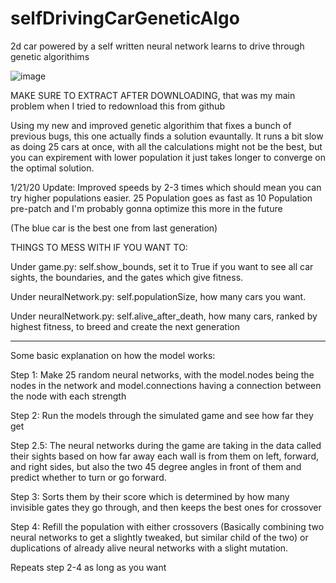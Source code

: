 # selfDrivingCarGeneticAlgo
2d car powered by a self written neural network learns to drive through genetic algorithims

![image](https://github.com/SophieWalden/selfDrivingCarGeneticAlgo/assets/37228858/4dd5238b-c699-459a-93fa-337c6e096d79)


MAKE SURE TO EXTRACT AFTER DOWNLOADING, that was my main problem when I tried to redownload this from github


Using my new and improved genetic algorithim that fixes a bunch of previous bugs, this one actually finds a solution evauntally. It runs a bit slow as doing 25 cars at once, with all the calculations might not be the best, but you can expirement with lower population it just takes longer to converge on the optimal solution. 

1/21/20 Update: Improved speeds by 2-3 times which should mean you can try higher populations easier. 25 Population goes as fast as 10 Population pre-patch and I'm probably gonna optimize this more in the future

(The blue car is the best one from last generation)

THINGS TO MESS WITH IF YOU WANT TO:

Under game.py: self.show_bounds, set it to True if you want to see all car sights, the boundaries, and the gates which give fitness.

Under neuralNetwork.py: self.populationSize, how many cars you want.

Under neuralNetwork.py: self.alive_after_death, how many cars, ranked by highest fitness, to breed and create the next generation


--------------------------------------------


Some basic explanation on how the model works:

Step 1: Make 25 random neural networks, with the model.nodes being the nodes in the network and model.connections having a connection between the node with each strength

Step 2: Run the models through the simulated game and see how far they get

Step 2.5: The neural networks during the game are taking in the data called their sights based on how far away each wall is from them on left, forward, and right sides, but also the two 45 degree angles in front of them and predict whether to turn or go forward.

Step 3: Sorts them by their score which is determined by how many invisible gates they go through, and then keeps the best ones for crossover

Step 4: Refill the population with either crossovers (Basically combining two neural networks to get a slightly tweaked, but similar child of the two) or duplications of already alive neural networks with a slight mutation.

Repeats step 2-4 as long as you want
